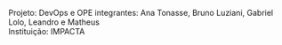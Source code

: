 Projeto: DevOps e OPE
integrantes: Ana Tonasse, Bruno Luziani, Gabriel Lolo, Leandro e Matheus  
Instituição: IMPACTA

